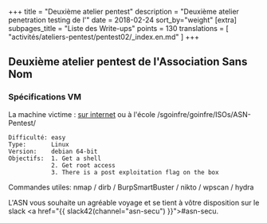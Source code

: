 +++
title = "Deuxième atelier pentest"
description = "Deuxième atelier penetration testing de l'"
date = 2018-02-24
sort_by="weight"
[extra]
subpages_title = "Liste des Write-ups"
points = 130
translations = [
    "activités/ateliers-pentest/pentest02/_index.en.md"
]
+++

## Deuxième atelier pentest de l'Association Sans Nom

### Spécifications VM

La machine victime&nbsp;: [sur internet](http://pentest02.sansnom.org/) ou à
l'école /sgoinfre/goinfre/ISOs/ASN-Pentest/

    Difficulté: easy
    Type:       Linux
    Version:    debian 64-bit
    Objectifs:  1. Get a shell 
                2. Get root access 
                3. There is a post exploitation flag on the box

Commandes utiles:  nmap / dirb / BurpSmartBuster / nikto / wpscan / hydra

L'ASN vous souhaite un agréable voyage et se tient à vôtre disposition sur le
slack <a href="{{ slack42(channel="asn-secu") }}">#asn-secu</a>.
